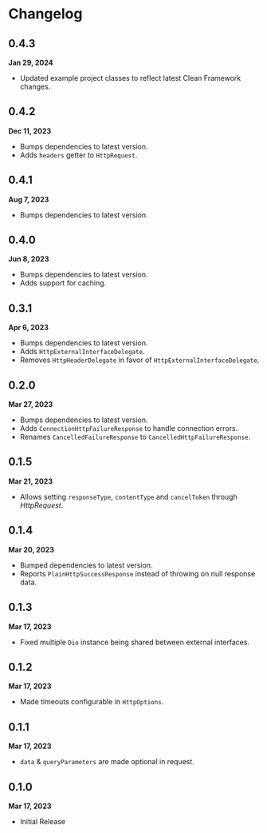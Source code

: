 # Changelog

## 0.4.3
**Jan 29, 2024**
- Updated example project classes to reflect latest Clean Framework changes.

## 0.4.2
**Dec 11, 2023**
- Bumps dependencies to latest version.
- Adds `headers` getter to `HttpRequest`.

## 0.4.1
**Aug 7, 2023**
- Bumps dependencies to latest version.

## 0.4.0
**Jun 8, 2023**
- Bumps dependencies to latest version.
- Adds support for caching.

## 0.3.1
**Apr 6, 2023**
- Bumps dependencies to latest version.
- Adds `HttpExternalInterfaceDelegate`.
- Removes `HttpHeaderDelegate` in favor of `HttpExternalInterfaceDelegate`.

## 0.2.0
**Mar 27, 2023**
- Bumps dependencies to latest version.
- Adds `ConnectionHttpFailureResponse` to handle connection errors.
- Renames `CancelledFailureResponse` to `CancelledHttpFailureResponse`.

## 0.1.5
**Mar 21, 2023**
- Allows setting `responseType`, `contentType` and `cancelToken` through *HttpRequest*.

## 0.1.4
**Mar 20, 2023**
- Bumped dependencies to latest version.
- Reports `PlainHttpSuccessResponse` instead of throwing on null response data.

## 0.1.3
**Mar 17, 2023**
- Fixed multiple `Dio` instance being shared between external interfaces.

## 0.1.2
**Mar 17, 2023**
- Made timeouts configurable in `HttpOptions`.

## 0.1.1
**Mar 17, 2023**
- `data` & `queryParameters` are made optional in request.

## 0.1.0
**Mar 17, 2023**
- Initial Release